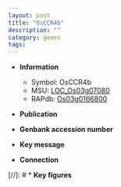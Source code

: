 ```yaml
---
layout: post
title: "OsCCR4b"
description: ""
category: genes
tags: 
---
```


* **Information**  
    + Symbol: OsCCR4b  
    + MSU: [LOC_Os03g07080](http://rice.uga.edu/cgi-bin/ORF_infopage.cgi?orf=LOC_Os03g07080)  
    + RAPdb: [Os03g0166800](http://rapdb.dna.affrc.go.jp/viewer/gbrowse_details/irgsp1?name=Os03g0166800)  

* **Publication**  

* **Genbank accession number**  

* **Key message**  

* **Connection**  

[//]: # * **Key figures**  


